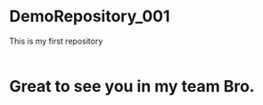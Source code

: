 # DemoRepository_001
This is my first repository 
<br>
<br>
<h1> Great to see you in my team Bro. </h1>
